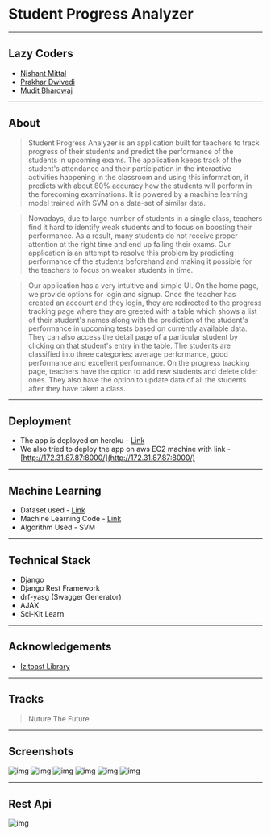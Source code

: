 # Student Progress Analyzer

----
## Lazy Coders
- [Nishant Mittal](https://www.github.com/nishantwrp)
- [Prakhar Dwivedi](https://www.github.com/meowmeow321)
- [Mudit Bhardwaj](https://www.github.com/muditbhardwaj195)

----
## About

>Student Progress Analyzer is an application built for teachers to track progress of their students and predict the performance of the students in upcoming exams. The application keeps track of the student's attendance and their participation in the interactive activities happening in the classroom and using this information, it predicts with about 80% accuracy how the students will perform in the forecoming examinations. It is powered by a machine learning model trained with SVM on a data-set of similar data.

>Nowadays, due to large number of students in a single class, teachers find it hard to identify weak students and to focus on boosting their performance. As a result, many students do not receive proper attention at the right time and end up failing their exams. Our application is an attempt to resolve this problem by predicting performance of the students beforehand and making it possible for the teachers to focus on weaker students in time.

>Our application has a very intuitive and simple UI. On the home page, we provide options for login and signup. Once the teacher has created an account and they login, they are redirected to the progress tracking page where they are greeted with a table which shows a list of their student's names along with the prediction of the student's performance in upcoming tests based on currently available data. They can also access the detail page of a particular student by clicking on that student's entry in the table. The students are classified into three categories: average performance, good performance and excellent performance. On the progress tracking page, teachers have the option to add new students and delete older ones. They also have the option to update data of all the students after they have taken a class.

----
## Deployment
- The app is deployed on heroku - [Link](https://nishantwrp.herokuapp.com/)
- We also tried to deploy the app on aws EC2 machine with link - [http://172.31.87.87:8000/](http://172.31.87.87:8000/) 

----
## Machine Learning
- Dataset used - [Link](https://github.com/nishantwrp/Student-Management/blob/master/machine_learning/final_dataset.csv)
- Machine Learning Code - [Link](https://github.com/nishantwrp/Student-Management/blob/master/machine_learning/ml.py)
- Algorithm Used - SVM

----
## Technical Stack
- Django
- Django Rest Framework
- drf-yasg (Swagger Generator)
- AJAX
- Sci-Kit Learn

----
## Acknowledgements
- [Izitoast Library](http://izitoast.marcelodolza.com/)

----
## Tracks
> Nuture The Future

----
## Screenshots

![img](https://res.cloudinary.com/nishantwrp/image/upload/v1566707394/Screenshot_from_2019-08-25_09-53-14.png)
![img](https://res.cloudinary.com/nishantwrp/image/upload/v1566707393/Screenshot_from_2019-08-25_09-53-40.png)
![img](https://res.cloudinary.com/nishantwrp/image/upload/v1566707393/Screenshot_from_2019-08-25_09-55-17.png)
![img](https://res.cloudinary.com/nishantwrp/image/upload/v1566707392/Screenshot_from_2019-08-25_09-56-08.png)
![img](https://res.cloudinary.com/nishantwrp/image/upload/v1566707392/Screenshot_from_2019-08-25_09-54-35.png)
![img](https://res.cloudinary.com/nishantwrp/image/upload/v1566707392/Screenshot_from_2019-08-25_09-55-01.png)

----
## Rest Api

![img](https://res.cloudinary.com/nishantwrp/image/upload/v1566707688/Screenshot_from_2019-08-25_10-03-24.png)
